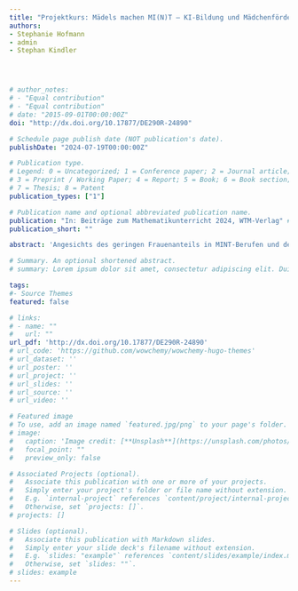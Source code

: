 ```yaml
---
title: "Projektkurs: Mädels machen MI(N)T – KI-Bildung und Mädchenförderung"
authors:
- Stephanie Hofmann
- admin
- Stephan Kindler




# author_notes:
# - "Equal contribution"
# - "Equal contribution"
# date: "2015-09-01T00:00:00Z"
doi: "http://dx.doi.org/10.17877/DE290R-24890"

# Schedule page publish date (NOT publication's date).
publishDate: "2024-07-19T00:00:00Z"

# Publication type.
# Legend: 0 = Uncategorized; 1 = Conference paper; 2 = Journal article;
# 3 = Preprint / Working Paper; 4 = Report; 5 = Book; 6 = Book section;
# 7 = Thesis; 8 = Patent
publication_types: ["1"]

# Publication name and optional abbreviated publication name.
publication: "In: Beiträge zum Mathematikunterricht 2024, WTM-Verlag" # "*Journal of Source Themes, 1*(1)"
publication_short: ""

abstract: 'Angesichts des geringen Frauenanteils in MINT-Berufen und der wachsenden Bedeutung dieser Berufe im Zeitalter der KI widmet sich dieser Vortrag dem Konzept eines außerunterrichtlichen Lernangebotes für junge Frauen zum Thema KI. Dieses vermittelt Schülerinnen ab Klasse 10 die mathematischen, informatischen und ethischen Grundlagen der KI. Durch problemorientierte Praxisphasen und Begegnungen mit weiblichen Role Models aus Data Science Berufen sollen Gender-Stereotypen durchbrochen und die Motivation junger Frauen für KI sowie für mathematische oder informatische Studiengänge gestärkt werden.'

# Summary. An optional shortened abstract.
# summary: Lorem ipsum dolor sit amet, consectetur adipiscing elit. Duis posuere tellus ac convallis placerat. Proin tincidunt magna sed ex sollicitudin condimentum.

tags:
#- Source Themes
featured: false

# links:
# - name: ""
#   url: ""
url_pdf: 'http://dx.doi.org/10.17877/DE290R-24890'
# url_code: 'https://github.com/wowchemy/wowchemy-hugo-themes'
# url_dataset: ''
# url_poster: ''
# url_project: ''
# url_slides: ''
# url_source: ''
# url_video: ''

# Featured image
# To use, add an image named `featured.jpg/png` to your page's folder. 
# image:
#   caption: 'Image credit: [**Unsplash**](https://unsplash.com/photos/jdD8gXaTZsc)'
#   focal_point: ""
#   preview_only: false

# Associated Projects (optional).
#   Associate this publication with one or more of your projects.
#   Simply enter your project's folder or file name without extension.
#   E.g. `internal-project` references `content/project/internal-project/index.md`.
#   Otherwise, set `projects: []`.
# projects: []

# Slides (optional).
#   Associate this publication with Markdown slides.
#   Simply enter your slide deck's filename without extension.
#   E.g. `slides: "example"` references `content/slides/example/index.md`.
#   Otherwise, set `slides: ""`.
# slides: example
---
```


<!-- {{% callout note %}}
Click the *Cite* button above to demo the feature to enable visitors to import publication metadata into their reference management software.
{{% /callout %}}

{{% callout note %}}
Create your slides in Markdown - click the *Slides* button to check out the example.
{{% /callout %}}

Supplementary notes can be added here, including [code, math, and images](https://wowchemy.com/docs/writing-markdown-latex/). -->
